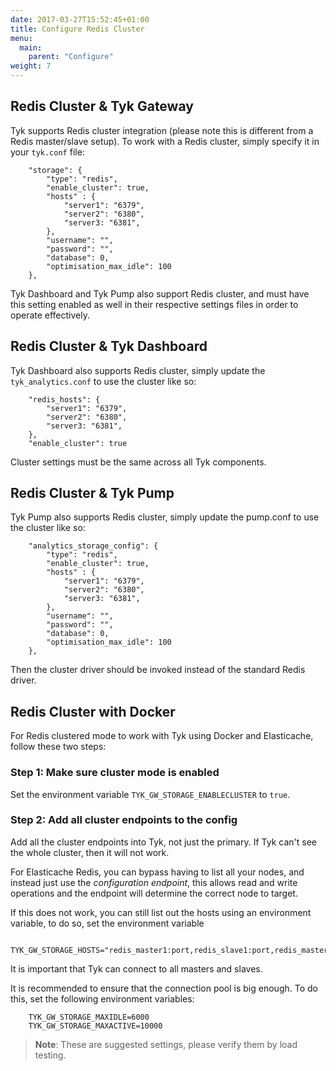 ```yaml
---
date: 2017-03-27T15:52:45+01:00
title: Configure Redis Cluster
menu:
  main:
    parent: "Configure"
weight: 7 
---
```


## <a name="redis-cluster-gateway"></a> Redis Cluster & Tyk Gateway 

Tyk supports Redis cluster integration (please note this is different from a Redis master/slave setup). To work with a Redis cluster, simply specify it in your `tyk.conf` file:

```{.copyWrapper}
	"storage": {
	    "type": "redis",
	    "enable_cluster": true,
	    "hosts" : {
	        "server1": "6379",
	        "server2": "6380",
	        "server3: "6381",
	    },
	    "username": "",
	    "password": "",
	    "database": 0,
	    "optimisation_max_idle": 100
	},
```

Tyk Dashboard and Tyk Pump also support Redis cluster, and must have this setting enabled as well in their respective settings files in order to operate effectively.

## <a name="redis-cluster-dashboard"></a> Redis Cluster & Tyk Dashboard

Tyk Dashboard also supports Redis cluster, simply update the `tyk_analytics.conf` to use the cluster like so:

```{.copyWrapper}
	"redis_hosts": {
	    "server1": "6379",
	    "server2": "6380",
	    "server3: "6381",
	},
	"enable_cluster": true
```

Cluster settings must be the same across all Tyk components. 

## <a name="redis-cluster-pump"></a> Redis Cluster & Tyk Pump

Tyk Pump also supports Redis cluster, simply update the pump.conf to use the cluster like so:

```{.copyWrapper}
	"analytics_storage_config": {
	    "type": "redis",
	    "enable_cluster": true,
	    "hosts" : {
	        "server1": "6379",
	        "server2": "6380",
	        "server3: "6381",
	    },
	    "username": "",
	    "password": "",
	    "database": 0,
	    "optimisation_max_idle": 100
	},
```
Then the cluster driver should be invoked instead of the standard Redis driver.

## <a name="redis-cluster-docker"></a> Redis Cluster with Docker

For Redis clustered mode to work with Tyk using Docker and Elasticache, follow these two steps:

### Step 1: Make sure cluster mode is enabled

Set the environment variable `TYK_GW_STORAGE_ENABLECLUSTER` to `true`.

### Step 2: Add all cluster endpoints to the config

Add all the cluster endpoints into Tyk, not just the primary. If Tyk can't see the whole cluster, then it will not work.

For Elasticache Redis, you can bypass having to list all your nodes, and instead just use the *configuration endpoint*, this allows read and write operations and the endpoint will determine the correct node to target.

If this does not work, you can still list out the hosts using an environment variable, to do so, set the environment variable

```{.copyWrapper}
    TYK_GW_STORAGE_HOSTS="redis_master1:port,redis_slave1:port,redis_master2:port,redis_slave2:port,redis_master3:port,redis_slave3:port"
```

It is important that Tyk can connect to all masters and slaves.

It is recommended to ensure that the connection pool is big enough. To do this, set the following environment variables:

```{.copyWrapper}
    TYK_GW_STORAGE_MAXIDLE=6000
    TYK_GW_STORAGE_MAXACTIVE=10000
```

> **Note**: These are suggested settings, please verify them by load testing.


